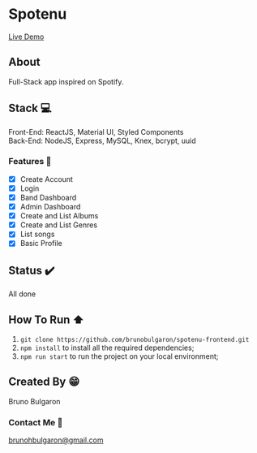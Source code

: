 # Spotenu

[Live Demo](https://spotenubruno.web.app/)

## About
Full-Stack app inspired on Spotify.

## Stack :computer:
Front-End: ReactJS, Material UI, Styled Components  
Back-End: NodeJS, Express, MySQL, Knex, bcrypt, uuid

### Features :rocket:

- [X] Create Account
- [X] Login
- [X] Band Dashboard
- [X] Admin Dashboard
- [X] Create and List Albums
- [X] Create and List Genres
- [x] List songs
- [x] Basic Profile

## Status :heavy_check_mark:
All done

## How To Run :arrow_up:
1. `git clone https://github.com/brunobulgaron/spotenu-frontend.git`
2. `npm install` to install all the required dependencies;
3. `npm run start` to run the project on your local environment;

## Created By :grin:
Bruno Bulgaron

### Contact Me :email:
brunohbulgaron@gmail.com
